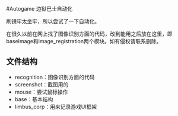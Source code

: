 #Autogame 边狱巴士自动化

刷镜牢太坐牢，所以尝试了一下自动化。

在很久以前在网上找了图像识别方面的代码，改到能用之后放在这里，即baseImage和image_registration两个模块。如有侵权请联系删除。

## 文件结构
* recognition：图像识别方面的代码
* screenshot：截图用的
* mouse：尝试鼠标操作
* base：基本结构
* limbus_corp：用来记录游戏UI框架

